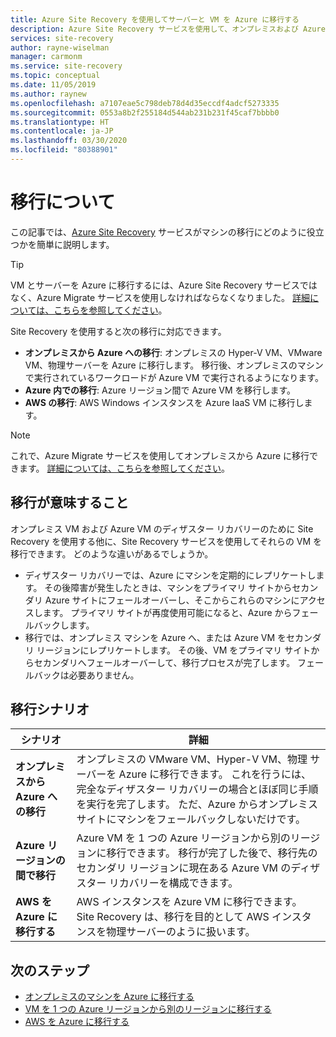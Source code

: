 ```yaml
---
title: Azure Site Recovery を使用してサーバーと VM を Azure に移行する
description: Azure Site Recovery サービスを使用して、オンプレミスおよび Azure IaaS の VM を Azure に移行する方法について説明します。
services: site-recovery
author: rayne-wiselman
manager: carmonm
ms.service: site-recovery
ms.topic: conceptual
ms.date: 11/05/2019
ms.author: raynew
ms.openlocfilehash: a7107eae5c798deb78d4d35eccdf4adcf5273335
ms.sourcegitcommit: 0553a8b2f255184d544ab231b231f45caf7bbbb0
ms.translationtype: HT
ms.contentlocale: ja-JP
ms.lasthandoff: 03/30/2020
ms.locfileid: "80388901"
---
```

# <a name="about-migration"></a>移行について

この記事では、[Azure Site Recovery](site-recovery-overview.md) サービスがマシンの移行にどのように役立つかを簡単に説明します。 

> [!TIP]
> VM とサーバーを Azure に移行するには、Azure Site Recovery サービスではなく、Azure Migrate サービスを使用しなければならなくなりました。 [詳細については、こちらを参照してください](../migrate/migrate-services-overview.md)。


Site Recovery を使用すると次の移行に対応できます。

- **オンプレミスから Azure への移行**: オンプレミスの Hyper-V VM、VMware VM、物理サーバーを Azure に移行します。 移行後、オンプレミスのマシンで実行されているワークロードが Azure VM で実行されるようになります。 
- **Azure 内での移行**: Azure リージョン間で Azure VM を移行します。 
- **AWS の移行**: AWS Windows インスタンスを Azure IaaS VM に移行します。 

> [!NOTE]
> これで、Azure Migrate サービスを使用してオンプレミスから Azure に移行できます。 [詳細については、こちらを参照してください](../migrate/migrate-overview.md)。

## <a name="what-do-we-mean-by-migration"></a>移行が意味すること

オンプレミス VM および Azure VM のディザスター リカバリーのために Site Recovery を使用する他に、Site Recovery サービスを使用してそれらの VM を移行できます。 どのような違いがあるでしょうか。

- ディザスター リカバリーでは、Azure にマシンを定期的にレプリケートします。 その後障害が発生したときは、マシンをプライマリ サイトからセカンダリ Azure サイトにフェールオーバーし、そこからこれらのマシンにアクセスします。 プライマリ サイトが再度使用可能になると、Azure からフェールバックします。
- 移行では、オンプレミス マシンを Azure へ、または Azure VM をセカンダリ リージョンにレプリケートします。 その後、VM をプライマリ サイトからセカンダリへフェールオーバーして、移行プロセスが完了します。 フェールバックは必要ありません。  


## <a name="migration-scenarios"></a>移行シナリオ

**シナリオ** | **詳細**
--- | ---
**オンプレミスから Azure への移行** | オンプレミスの VMware VM、Hyper-V VM、物理 サーバーを Azure に移行できます。 これを行うには、完全なディザスター リカバリーの場合とほぼ同じ手順を実行を完了します。 ただ、Azure からオンプレミス サイトにマシンをフェールバックしないだけです。
**Azure リージョンの間で移行** | Azure VM を 1 つの Azure リージョンから別のリージョンに移行できます。 移行が完了した後で、移行先のセカンダリ リージョンに現在ある Azure VM のディザスター リカバリーを構成できます。
**AWS を Azure に移行する** | AWS インスタンスを Azure VM に移行できます。 Site Recovery は、移行を目的として AWS インスタンスを物理サーバーのように扱います。 

## <a name="next-steps"></a>次のステップ

- [オンプレミスのマシンを Azure に移行する](migrate-tutorial-on-premises-azure.md)
- [VM を 1 つの Azure リージョンから別のリージョンに移行する](azure-to-azure-tutorial-migrate.md)
- [AWS を Azure に移行する](migrate-tutorial-aws-azure.md)
